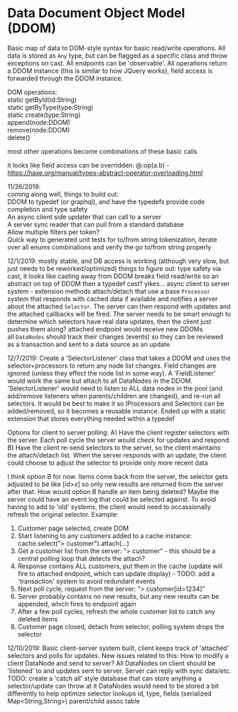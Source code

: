 # Data Document Object Model (DDOM)  

Basic map of data to DOM-style syntax for basic read/write operations. All data is stored as `Any` type, but can be flagged as a specific class and throw exceptions on cast. All endpoints can be 'observable'. All operations return a DDOM instance (this is similar to how JQuery works), field access is forwarded through the DDOM instance.  

DOM operations:  
static getById(id:String)  
static getByType(type:String)  
static create(type:String)  
append(node:DDOM)  
remove(node:DDOM)  
delete()  

most other operations become combinations of these basic calls

it looks like field access can be overridden: @:op(a.b) - https://haxe.org/manual/types-abstract-operator-overloading.html

11/26/2019:  
coming along well, things to build out:  
DDOM to typedef (or graphql), and have the typedefs provide code completion and type safety  
An async client side updater that can call to a server  
A server sync reader that can pull from a standard database  
Allow multiple filters per token?  
Quick way to generated unit tests for to/from string tokenization, iterate over all enums combinations and verify the go to/from string properly  

12/1/2019:
mostly stable, and DB access is working (although very slow, but just needs to be reworked/optimized)
things to figure out:
type safety via cast, it looks like casting away from DDOM breaks field read/write so an abstract on top of DDOM then a typedef cast? yikes...
async client to server system - extension methods attach/detach that use a base `Processor` system that responds with cached data if available and notifies a server about the attached `Selector`. The server can then respond with updates and the attached callbacks will be fired. The server needs to be smart enough to determine which selectors have real data updates, then the client just pushes them along? attached endpoint would receive new DDOMs.  
all `DataNodes` should track their changes (events) so they can be reviewed as a transaction and sent to a data source as an update.

12/7/2019:
Create a 'SelectorListener' class that takes a DDOM and uses the selector+processors to return any node list changes.
Field changes are ignored (unless they effect the node list in some way). A 'FieldListener' would work the same but attach to all DataNodes in the DDOM.
'SelectorListener' would need to listen to ALL data nodes in the pool (and add/remove listeners when parents/children are changed), and re-run all selectors.
It would be best to make it so IProcessors and Selectors can be added/removed, so it becomes a reusable instance.
Ended up with a static extension that stores everything needed within a typedef

Options for client to server polling:
A) Have the client register selectors with the server. Each poll cycle the server would check for updates and respond.
B) Have the client re-send selectors to the server, so the client maintains the attach/detach list. When the server responds with an update, the client could choose to adjust the selector to provide only more recent data

I think option B for now. Items come back from the server, the selector gets adjusted to be like [id>_x_] so only new results are returned from the server after that.
How would option B handle an item being deleted? Maybe the server could have an event log that could be selected against. To avoid having to add to 'old' systems, the client would need to occassionally refresh the original selector.
Example:
1. Customer page selected, create DOM
2. Start listening to any customers added to a cache instance: cache.select("> customer").attach(...)
3. Get a customer list from the server: "> customer" - this should be a central polling loop that detects the attach?
4. Response contains ALL customers, put them in the cache (update will fire to attached endpoint, which can update display) - TODO: add a 'transaction' system to avoid redundant events
5. Next poll cycle, request from the server: "> customer[id>1234]"
6. Server probably contains no new results, but any new results can be appended, which fires to endpoint again
7. After a few poll cycles, refresh the whole customer list to catch any deleted items
8. Customer page closed, detach from selector, polling system drops the selector

12/10/2019:
Basic client-server system built, client keeps track of 'attached' selectors and polls for updates.
New issues related to this:
How to modify a client DataNode and send to server? All DataNodes on client should be 'listened' to and updates sent to server. Server can reply with sync data/etc.
TODO: create a 'catch all' style database that can store anything a selector/update can throw at it
DataNodes would need to be stored a bit differently to help optimize selector lookups
id, type, fields (serialized Map<String,String>)
parent/child assoc table